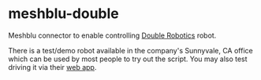 # meshblu-double
Meshblu connector to enable controlling [Double Robotics](http://doublerobotics.com) robot.

There is a test/demo robot available in the company's Sunnyvale, CA office which can be used by most people to try out the script. You may also test driving it via their [web app](https://beta.doublerobotics.com/?public_key=doubledemo#public).
